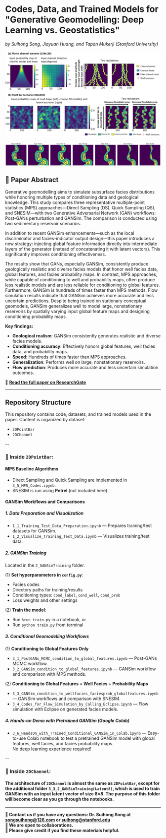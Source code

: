# Codes, Data, and Trained Models for "Generative Geomodelling: Deep Learning vs. Geostatistics"
*by Suihong Song, Jiayuan Huang, and Tapan Mukerji (Stanford University)*

<p align="center">
  <img src="GeomodellingForLargeNonstationaryReservoirs.png" alt="Overview Figure 1" width="600"/>
</p>

<p align="center">
  <img src="GenerationofTransitionalGeomodels.png" alt="Overview Figure 2" width="600"/>
</p>

## 📄 Paper Abstract

Generative geomodelling aims to simulate subsurface facies distributions while honoring multiple types of conditioning data and geological knowledge. This study compares three representative multiple-point statistics (MPS) approaches—Direct Sampling (DS), Quick Sampling (QS), and SNESIM—with two Generative Adversarial Network (GAN) workflows: Post-GANs perturbation and GANSim. The comparison is conducted using two sedimentary reservoir scenarios.

In addition to recent GANSim enhancements—such as the local discriminator and facies-indicator output design—this paper introduces a new strategy: injecting global feature information directly into intermediate layers of the generator (instead of concatenating it with latent vectors). This significantly improves conditioning effectiveness.

The results show that GANs, especially GANSim, consistently produce geologically realistic and diverse facies models that honor well facies data, global features, and facies probability maps. In contrast, MPS approaches, while capable of conditioning to well and probability maps, often produce less realistic models and are less reliable for conditioning to global features. Furthermore, GANSim is hundreds of times faster than MPS methods. Flow simulation results indicate that GANSim achieves more accurate and less uncertain predictions. Despite being trained on stationary conceptual geomodels, GANSim generalizes well to model large, nonstationary reservoirs by spatially varying input global feature maps and designing conditioning probability maps.

**Key findings:**
- **Geological realism**: GANSim consistently generates realistic and diverse facies models.
- **Conditioning accuracy**: Effectively honors global features, well facies data, and probability maps.
- **Speed**: Hundreds of times faster than MPS approaches.
- **Generalization**: Performs well on large, nonstationary reservoirs.
- **Flow prediction**: Produces more accurate and less uncertain simulation outcomes.

📎 **[Read the full paper on ResearchGate](https://www.researchgate.net/publication/392870185_Generative_geomodelling_Deep_Learning_vs_Geostatistics)**

---

## Repository Structure

This repository contains code, datasets, and trained models used in the paper. Content is organized by dataset:
- `2DPointBar`
- `2DChannel`

--
### 📂 Inside `2DPointBar`:

#### MPS Baseline Algorithms
- Direct Sampling and Quick Sampling are implemented in `3_5_MPS_Codes.ipynb`.
- SNESIM is run using **Petrel** (not included here).

#### GANSim Workflows and Comparisons

##### 1. **Data Preparation and Visualization**
- `1_1_Training_Test_Data_Preparation.ipynb` — Prepares training/test datasets for GANSim.
- `1_2_Visualize_Training_Test_Data.ipynb` — Visualizes training/test data.

##### 2. **GANSim Training**
  Located in the `2_GANSimTraining` folder.

 (1) **Set hyperparameters in `config.py`**:
   - Facies codes
   - Directory paths for training/results
   - Conditioning types: `cond_label`, `cond_well`, `cond_prob`
   - Loss weights and other settings

 (2) **Train the model**:
   - Run `%run train.py` in a notebook, or
   - Run `python train.py` from terminal

##### 3. **Conditional Geomodelling Workflows**

 (1) **Conditioning to Global Features Only**
- `3_1_PostGANs_MCMC_condition_to_global_features.ipynb` — Post-GANs MCMC workflow.
- `3_2_GANSim_condition_to_global_features.ipynb` — GANSim workflow and comparison with MPS methods.

 (2) **Conditioning to Global Features + Well Facies + Probability Maps**
- `3_3_GANSim_condition_to_wellfacies_faciesprob_globalfeatures.ipynb` — GANSim workflows and comparison with SNESIM.
- `3_4_Codes_for_Flow_Simulation_by_Calling_Eclipse.ipynb` — Flow simulation with Eclipse on generated facies models.

##### 4. **Hands-on Demo with Pretrained GANSim (Google Colab)**
- `3_6_HandsOn_with_Trained_Conditional_GANSim_in_Colab.ipynb` — Easy-to-use Colab notebook to test a pretrained GANSim model with global features, well facies, and facies probability maps.  
      No deep learning experience required!

--

### 📂 Inside `2DChannel`: 
#### The architecture of `2DChannel` is almost the same as `2DPointBar`, except for the additional folder `3_3_2_GANSimTraining(Latent8)`, which is used to train GANSim with an input latent vector of size 8×8. The purpose of this folder will become clear as you go through the notebooks.


-----


**📩 Contact us if you have any questions: Dr. Suihong Song at songsuihong@126.com or suihong@stanford.edu**  
**🤝 We are open to collaborations.**  
**🙏 Please give credit if you find these materials helpful.**


